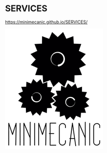 

# SERVICES
https://minimecanic.github.io/SERVICES/

![logo MINIMECANIC](https://github.com/minimecanic/minimecanic.github.io/blob/master/MINIMECANIC-111417-0336-3109.png)


